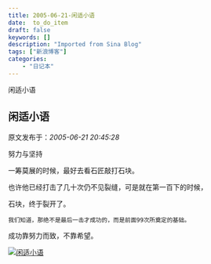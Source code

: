 ```yaml
---
title: 2005-06-21-闲适小语
date:  to_do_item
draft: false
keywords: []
description: "Imported from Sina Blog"
tags: ["新浪博客"]
categories: 
    - "日记本"
---
```

闲适小语
## 闲适小语

 原文发布于：*2005-06-21 20:45:28*

努力与坚持

 一筹莫展的时候，最好去看石匠敲打石块。

也许他已经打击了几十次仍不见裂缝，可是就在第一百下的时候，

石块，终于裂开了。

    我们知道，那绝不是最后一击才成功的，而是前面99次所奠定的基础。

   成功靠努力而致，不靠希望。

[![闲适小语](http://s5.sinaimg.cn/middle/6983393849da995764e04&amp;690)](http://s1.sinaimg.cn/middle/6983393849da995293a70&amp;690)


